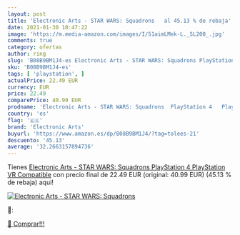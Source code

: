 ```yaml
---
layout: post
title: 'Electronic Arts - STAR WARS: Squadrons   al 45.13 % de rebaja'
date: 2021-01-30 10:47:22
image: 'https://m.media-amazon.com/images/I/51aimLMek-L._SL200_.jpg'
comments: true
category: ofertas
author: ring
slug: 'B08B9BM1J4-es Electronic Arts - STAR WARS: Squadrons PlayStation 4...'
sku: 'B08B9BM1J4-es'
tags: [ 'playstation', ]
actualPrice: 22.49 EUR
currency: EUR
price: 22.49
comparePrice: 40.99 EUR
prodname: 'Electronic Arts - STAR WARS: Squadrons  PlayStation 4   PlayStation VR Compatible'
country: 'es'
flag: '🇪🇸'
brand: 'Electronic Arts'
buyurl: 'https://www.amazon.es/dp/B08B9BM1J4/?tag=tolees-21'
descuento: '45.13'
average: '32.2663157894736'
---
```


Tienes [Electronic Arts - STAR WARS: Squadrons  PlayStation 4   PlayStation VR Compatible](https://www.amazon.es/dp/B08B9BM1J4/?tag=tolees-21) con precio final de  22.49 EUR (original: 40.99 EUR) (45.13 %  de rebaja) aqui!

[![Electronic Arts - STAR WARS: Squadrons  ](https://m.media-amazon.com/images/I/51aimLMek-L._SL200_.jpg)](https://www.amazon.es/dp/B08B9BM1J4/?tag=tolees-21)

🔎:


[🛒 Comprar!!!](https://www.amazon.es/dp/B08B9BM1J4/?tag=tolees-21)
